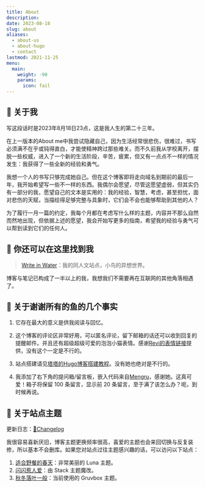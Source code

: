 ```yaml
---
title: About
description:
date: 2023-08-18
slug: about
aliases:
  - about-us
  - about-hugo
  - contact
lastmod: 2021-11-25
menu:
  main:
    weight: -90
    params:
      icon: fail
---
```


<style>
.post-meta {
  display: none;
}
.post div[style] {
  display: none;
}
</style>

## 🎲 关于我

写这段话时是2023年8月18日23点，这是我人生的第二十三年。

在上一版本的About me中我尝试隐藏自己，因为生活经常很悲伤，很难过，书写必须满不在乎或钝得直白，才能使精神跨过那些难关。而不久前我从学校离开，摆脱一些权威，进入了一个新的生活阶段，辛苦，疲累，但又有一点点不一样的情况发生：我获得了一些全新的经验和勇气。

我想一个人的书写只够完成她自己。但在这个博客即将走向域名到期前的最后一年，我开始希望写一些不一样的东西。我偶尔会愿望，尽管这愿望虚弱，但其实仍有一部分的我，愿望自己的文本是实用的：我的经验，智慧，考虑，甚至担忧，面对悲伤的天赋，当描绘得足够完整与具象时，它们会不会也能够帮助到其他的人？

为了履行一月一篇的约定，我每个月都在考虑写什么样的主题，内容并不那么自然而然地出现，但依据上述的愿望，我会开始写更多的指南，希望我的经验与勇气可以帮到读到它们的任何人。

## 💫 你还可以在这里找到我

> [Write in Water](https://written.gregueria.icu/)：我的同人文站点，小鸟的异想世界。

博客与笔记已构成了一半以上的我，我想我们不需要再在互联网的其他角落相遇了。

## 📖 关于谢谢所有的鱼的几个事实

1. 它存在最大的意义是供我阅读与回忆。

2. 这个博客的评论区非常好用，可以匿名评论，留下邮箱的话还可以收到回复的提醒邮件。并且还有超级超级可爱的泡泡小猫表情。感谢[Revi的表情链接](https://blog.norevi.icu/2021/waline%E6%B7%BB%E5%8A%A0%E8%87%AA%E5%AE%9A%E4%B9%89%E8%A1%A8%E6%83%85/)提供，没有这个一定是不行的。

3. 站点搭建请见[塔塔的Hugo博客搭建教程](https://mantyke.icu/posts/2021/hugo-build-blog/)。没有她也绝对是不行的。

4. 我添加了右下角的提问箱/留言板，嵌入代码来自[Mengru](https://mengru.space/?weeks/2022/43)，感谢她。这真可爱！箱子将保留 100 条留言，显示前 20 条留言，至于满了该怎么办？呃，到时候再说。

## 💎 关于站点主题

更新日志：[🧩Changelog](/changelog)

我很容易喜新厌旧，博客主题更换频率很高，喜爱的主题也会来回切换与反复装修，所以基本不会删库。如果您对站点过往主题感兴趣的话，可以访问以下站点：

1. [适合野餐的春天](https://luna-gregueria.vercel.app/)：非常美丽的 Luna 主题。
2. [闪闪惹人爱](https://shining.vercel.app/)：由 Stack 主题魔改。
3. [秋冬落叶一般](https://gruvbox-theme.vercel.app)：当前使用的 Gruvbox 主题。
